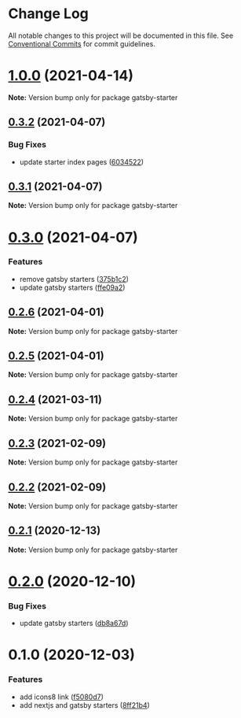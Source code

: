 # Change Log

All notable changes to this project will be documented in this file.
See [Conventional Commits](https://conventionalcommits.org) for commit guidelines.

# [1.0.0](https://github.com/reflexjs/reflexjs/compare/gatsby-starter@0.3.2...gatsby-starter@1.0.0) (2021-04-14)

**Note:** Version bump only for package gatsby-starter





## [0.3.2](https://github.com/reflexjs/reflexjs/compare/gatsby-starter@0.3.1...gatsby-starter@0.3.2) (2021-04-07)


### Bug Fixes

* update starter index pages ([6034522](https://github.com/reflexjs/reflexjs/commit/603452293868b42066a82a28890f6d914aebfa3b))





## [0.3.1](https://github.com/reflexjs/reflexjs/compare/gatsby-starter@0.3.0...gatsby-starter@0.3.1) (2021-04-07)

**Note:** Version bump only for package gatsby-starter





# [0.3.0](https://github.com/reflexjs/reflexjs/compare/gatsby-starter@1.0.0-alpha.0...gatsby-starter@0.3.0) (2021-04-07)


### Features

* remove gatsby starters ([375b1c2](https://github.com/reflexjs/reflexjs/commit/375b1c2e498c0d20c1ae48078b8017d405c3c025))
* update gatsby starters ([ffe09a2](https://github.com/reflexjs/reflexjs/commit/ffe09a2951de85a2a1538f478635f41ce8556514))





## [0.2.6](https://github.com/reflexjs/reflexjs/compare/gatsby-starter@0.2.5...gatsby-starter@0.2.6) (2021-04-01)

**Note:** Version bump only for package gatsby-starter





## [0.2.5](https://github.com/reflexjs/reflexjs/compare/gatsby-starter@0.2.4...gatsby-starter@0.2.5) (2021-04-01)

**Note:** Version bump only for package gatsby-starter





## [0.2.4](https://github.com/reflexjs/reflexjs/compare/gatsby-starter@0.2.3...gatsby-starter@0.2.4) (2021-03-11)

**Note:** Version bump only for package gatsby-starter





## [0.2.3](https://github.com/reflexjs/reflexjs/compare/gatsby-starter@0.2.2...gatsby-starter@0.2.3) (2021-02-09)

**Note:** Version bump only for package gatsby-starter





## [0.2.2](https://github.com/reflexjs/reflexjs/compare/gatsby-starter@0.2.1...gatsby-starter@0.2.2) (2021-02-09)

**Note:** Version bump only for package gatsby-starter





## [0.2.1](https://github.com/reflexjs/reflexjs/compare/gatsby-starter@0.2.0...gatsby-starter@0.2.1) (2020-12-13)

**Note:** Version bump only for package gatsby-starter





# [0.2.0](https://github.com/reflexjs/reflexjs/compare/gatsby-starter@0.1.0...gatsby-starter@0.2.0) (2020-12-10)


### Bug Fixes

* update gatsby starters ([db8a67d](https://github.com/reflexjs/reflexjs/commit/db8a67d103cc6a3dfb94991d1e01fe7b46119dd6))





# 0.1.0 (2020-12-03)


### Features

* add icons8 link ([f5080d7](https://github.com/reflexjs/reflex/commit/f5080d7613732646eb29f7a4502e8c7f2dce9600))
* add nextjs and gatsby starters ([8ff21b4](https://github.com/reflexjs/reflex/commit/8ff21b4ed62edcc69b4c9fb4b4884ee5155527b8))
